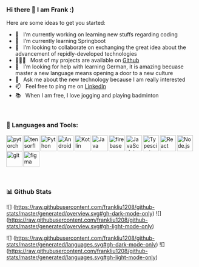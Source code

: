 ### Hi there 👋 I am Frank :)

<!--
**frankliu1208/frankliu1208** is a ✨ _special_ ✨ repository because its `README.md` (this file) appears on your GitHub profile. -->


Here are some ideas to get you started:

- 🔭 &nbsp; I’m currently working on learning new stuffs regarding coding
- 🌱 &nbsp; I’m currently learning Springboot
- 👯 &nbsp; I’m looking to collaborate on exchanging the great idea about the advancement of repidly-developed technologies
- 👨🏻‍💻 &nbsp; Most of my projects are available on [Github](https://github.com/frankliu1208?tab=repositories)
- 🤔 &nbsp; I’m looking for help with learning German, it is amazing becuase master a new language means opening a door to a new culture
- 💬 &nbsp; Ask me about the new technology because I am really interested
- 📫 &nbsp; Feel free to ping me on [LinkedIn](https://www.linkedin.com/in/hang-l-33b727252/)
- 📚 &nbsp; When I am free, I love jogging and playing badminton



<br>

### 🔨 Languages and Tools:
<a href="https://pytorch.org/" target="_blank"> <img align="left" src="https://raw.githubusercontent.com/rahul-jha98/github_readme_icons/main/language_and_tools/square/pytorch/pytorch.svg" alt="pytorch" height="42px"/> </a> 
<a href="https://www.tensorflow.org" target="_blank"> <img align="left" src="https://raw.githubusercontent.com/rahul-jha98/github_readme_icons/main/language_and_tools/square/tensorflow/tensorflow.svg" alt="tensorflow" height="42px"/> </a> 
<a href="https://www.python.org" target="_blank"><img align="left" alt="Python" height ="42px" src="https://raw.githubusercontent.com/rahul-jha98/github_readme_icons/main/language_and_tools/square/python/python.svg"></a>
<a href="https://developer.android.com" target="_blank"> <img align="left" alt="Android" height ="42px" src="https://raw.githubusercontent.com/rahul-jha98/github_readme_icons/main/language_and_tools/square/android/android.svg"> </a>
<a href="https://kotlinlang.org" target="_blank"><img align="left" alt="Kotlin" height ="42px" src="https://raw.githubusercontent.com/rahul-jha98/github_readme_icons/main/language_and_tools/square/kotlin/kotlin.svg"></a>
<a href="https://www.java.com" target="_blank"><img align="left" alt="Java" height ="42px" src="https://raw.githubusercontent.com/rahul-jha98/github_readme_icons/main/language_and_tools/square/java/java.svg"></a>
<a href="https://firebase.google.com/" target="_blank"> <img align="left" src="https://raw.githubusercontent.com/rahul-jha98/github_readme_icons/main/language_and_tools/square/firebase/firebase.svg" alt="firebase" height ="42px"/> </a>
<a href="https://developer.mozilla.org/en-US/docs/Web/JavaScript" target="_blank"> <img align="left" alt="JavaScript" height ="42px"  src="https://raw.githubusercontent.com/rahul-jha98/github_readme_icons/main/language_and_tools/square/javascript/javascript.svg"> </a>
<a href="https://www.typescriptlang.org/" target="_blank"><img align="left" alt="Typescirpt" height ="42px" src="https://raw.githubusercontent.com/rahul-jha98/github_readme_icons/main/language_and_tools/square/typescript/typescript.svg"></a>
<a href="https://reactjs.org/" target="_blank"> <img align="left" alt="React" height ="42px" src="https://raw.githubusercontent.com/rahul-jha98/github_readme_icons/main/language_and_tools/square/react/react.svg"></a>
<a href="https://nodejs.org" target="_blank"><img align="left" alt="Node.js" height ="42px" src="https://raw.githubusercontent.com/rahul-jha98/github_readme_icons/main/language_and_tools/square/node/node.svg"></a>
<a href="https://git-scm.com/" target="_blank"> <img src="https://raw.githubusercontent.com/rahul-jha98/github_readme_icons/main/language_and_tools/square/git-scm/git-scm.svg" align="left" alt="git" height='42px'/> </a>
<a href="https://www.figma.com/" target="_blank"> <img src="https://raw.githubusercontent.com/rahul-jha98/github_readme_icons/main/language_and_tools/square/figma/figma.svg" alt="figma" height='42px'/> </a>

<br>


### 📊 Github Stats


![] (https://raw.githubusercontent.com/frankliu1208/github-stats/master/generated/overview.svg#gh-dark-mode-only)
![] (https://raw.githubusercontent.com/frankliu1208/github-stats/master/generated/overview.svg#gh-light-mode-only)

![] (https://raw.githubusercontent.com/frankliu1208/github-stats/master/generated/languages.svg#gh-dark-mode-only)
![] (https://raw.githubusercontent.com/frankliu1208/github-stats/master/generated/languages.svg#gh-light-mode-only)

<br>


